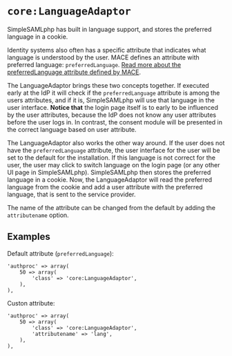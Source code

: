 `core:LanguageAdaptor`
======================

SimpleSAMLphp has built in language support, and stores the preferred language in a cookie.

Identity systems also often has a specific attribute that indicates what language is understood by the user.
MACE defines an attribute with preferred language: `preferredLanguage`.
[Read more about the preferredLanguage attribute defined by MACE](https://tools.ietf.org/html/rfc2798#section-2.7).

The LanguageAdaptor brings these two concepts together.
If executed early at the IdP it will check if the `preferredLanguage` attribute is among the users attributes, and if it is, SimpleSAMLphp will use that language in the user interface.
**Notice that** the login page itself is to early to be influenced by the user attributes, because the IdP does not know any user attributes before the user logs in.
In contrast, the consent module will be presented in the correct language based on user attribute.

The LanguageAdaptor also works the other way around.
If the user does not have the `preferredLanguage` attribute, the user interface for the user will be set to the default for the installation.
If this language is not correct for the user, the user may click to switch language on the login page (or any other UI page in SimpleSAMLphp).
SimpleSAMLphp then stores the preferred language in a cookie.
Now, the LanguageAdaptor will read the preferred language from the cookie and add a user attribute with the preferred language, that is sent to the service provider.

The name of the attribute can be changed from the default by adding the `attributename` option.


Examples
--------

Default attribute (`preferredLanguage`):

    'authproc' => array(
        50 => array(
            'class' => 'core:LanguageAdaptor',
        ),
    ),

Custon attribute:

    'authproc' => array(
        50 => array(
            'class' => 'core:LanguageAdaptor',
            'attributename' => 'lang',
        ),
    ),
